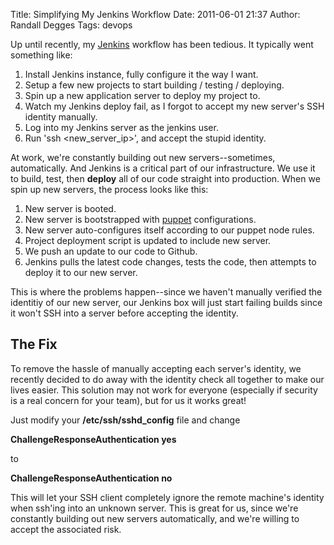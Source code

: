 Title: Simplifying My Jenkins Workflow
Date: 2011-06-01 21:37
Author: Randall Degges
Tags: devops


Up until recently, my [Jenkins][] workflow has been tedious. It typically went
something like:

1.  Install Jenkins instance, fully configure it the way I want.
2.  Setup a few new projects to start building / testing / deploying.
3.  Spin up a new application server to deploy my project to.
4.  Watch my Jenkins deploy fail, as I forgot to accept my new server's SSH
    identity manually.
5.  Log into my Jenkins server as the jenkins user.
6.  Run 'ssh <new_server_ip>', and accept the stupid identity.

At work, we're constantly building out new servers--sometimes, automatically.
And Jenkins is a critical part of our infrastructure. We use it to build, test,
then **deploy** all of our code straight into production. When we spin up new
servers, the process looks like this:

1.  New server is booted.
2.  New server is bootstrapped with [puppet][] configurations.
3.  New server auto-configures itself according to our puppet node rules.
4.  Project deployment script is updated to include new server.
5.  We push an update to our code to Github.
6.  Jenkins pulls the latest code changes, tests the code, then attempts to
    deploy it to our new server.

This is where the problems happen--since we haven't manually verified the
identitiy of our new server, our Jenkins box will just start failing builds
since it won't SSH into a server before accepting the identity.


## The Fix

To remove the hassle of manually accepting each server's identity, we recently
decided to do away with the identity check all together to make our lives
easier. This solution may not work for everyone (especially if security is a
real concern for your team), but for us it works great!

Just modify your **/etc/ssh/sshd_config** file and change

**ChallengeResponseAuthentication yes**

to

**ChallengeResponseAuthentication no**

This will let your SSH client completely ignore the remote machine's identity
when ssh'ing into an unknown server. This is great for us, since we're
constantly building out new servers automatically, and we're willing to accept
the associated risk.


  [Jenkins]: http://jenkins-ci.org/ "Jenkins"
  [puppet]: http://www.puppetlabs.com/ "puppet"
